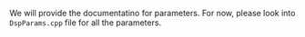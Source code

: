 We will provide the documentatino for parameters. For now, please look into `DspParams.cpp` file for all the parameters.